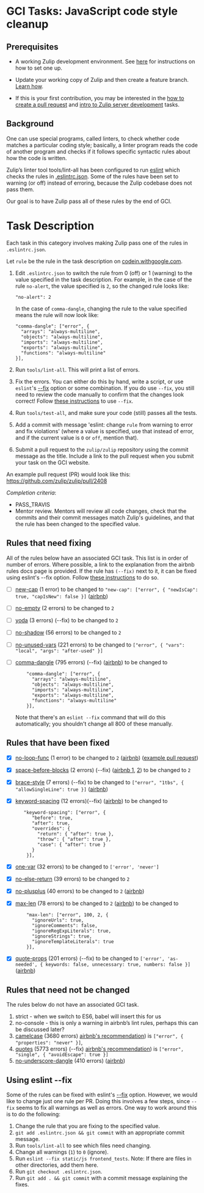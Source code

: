 # GCI Tasks: JavaScript code style cleanup

## Prerequisites

* A working Zulip development environment. See
  [here](https://github.com/zulip/zulip-gci/blob/master/README.md) for instructions
  on how to set one up.

* Update your working copy of Zulip and then create a feature branch. [Learn
  how](../before-every-task.md).

* If this is your first contribution, you may be interested in the
  [how to create a pull request](https://codein.withgoogle.com/tasks/6541581402243072/) and
  [intro to Zulip server development](https://codein.withgoogle.com/tasks/4799263762546688/) tasks.

## Background
One can use special programs, called linters, to check whether code matches a
particular coding style; basically, a linter program reads the code of another
program and checks if it follows specific syntactic rules about how the code
is written.

Zulip’s linter tool tools/lint-all has been configured to run [eslint][eslint]
which checks the rules in [.eslintrc.json][eslintrc]. Some of the rules have
been set to warning (or off) instead of erroring, because the Zulip codebase
does not pass them.

Our goal is to have Zulip pass all of these rules by the end of GCI.

[eslint]: http://eslint.org/
[eslintrc]: http://eslint.org/docs/user-guide/configuring#configuration-file-formats

# Task Description

Each task in this category involves making Zulip pass one of the rules
in `.eslintrc.json`.

Let `rule` be the rule in the task description on
[codein.withgoogle.com](codein.withgoogle.com).

1. Edit `.eslintrc.json` to switch the rule from 0 (off) or 1 (warning)
   to the value specified in the task description. For example, in the 
   case of the rule `no-alert`, the value specified is `2`, so the changed
   rule looks like:

   ```
   "no-alert": 2
   ```

   In the case of `comma-dangle`, changing the rule to the value specified
   means the rule will now look like:

   ```
   "comma-dangle": ["error", {
     "arrays": "always-multiline",
     "objects": "always-multiline",
     "imports": "always-multiline",
     "exports": "always-multiline",
     "functions": "always-multiline"
   }],
   ```
2. Run `tools/lint-all`. This will print a list of errors.
3. Fix the errors. You can either do this by hand, write a script, or use `eslint`'s
   [--fix](http://eslint.org/docs/user-guide/command-line-interface#fix) option
   or some combination.  If you do use `--fix`, you still need to review
   the code manually to confirm that the changes look correct! Follow 
   [these instructions](#using-eslint---fix) to use `--fix`.
4. Run `tools/test-all`, and make sure your code (still) passes all the tests.
5. Add a commit with message 'eslint: change `rule` from warning to
   error and fix violations' (where a value is specified, use that
   instead of error, and if the current value is `0` or `off`, mention
   that).
6. Submit a pull request to the `zulip/zulip` repository using the commit
   message as the title. Include a link to the pull request when you submit
   your task on the GCI website.

An example pull request (PR) would look like this: https://github.com/zulip/zulip/pull/2408

_Completion criteria_:

* PASS_TRAVIS
* Mentor review. Mentors will review all code changes, check that the
  commits and their commit messages match Zulip's guidelines,
  and that the rule has been changed to the specified value.

## Rules that need fixing
All of the rules below have an associated GCI task.
This list is in order of number of errors.
Where possible, a link to the explanation from the airbnb rules docs page is provided.
If the rule has `(--fix)` next to it, it can be fixed using eslint's --fix option.
Follow [these instructions](#using-eslint---fix) to do so.

- [ ] [new-cap](http://eslint.org/docs/rules/new-cap) (1 error) to be changed
      to `"new-cap": ["error", { "newIsCap": true, "capIsNew": false }]`
      ([airbnb](https://github.com/airbnb/javascript#naming--PascalCase))
- [ ] [no-empty](http://eslint.org/docs/rules/no-empty) (2 errors) to be changed to `2`
- [ ] [yoda](http://eslint.org/docs/rules/yoda) (3 errors) (--fix) to be changed to `2`
- [ ] [no-shadow](http://eslint.org/docs/rules/no-shadow) (56 errors) to be changed to `2`
- [ ] [no-unused-vars](http://eslint.org/docs/rules/no-unused-vars) (221 errors) to be changed
      to `["error", { "vars": "local", "args": "after-used" }]`
- [ ] [comma-dangle](http://eslint.org/docs/rules/comma-dangle) (795 errors) (--fix)
      ([airbnb](https://github.com/airbnb/javascript#commas--dangling)) to be changed to

    ```
        "comma-dangle": ["error", {
          "arrays": "always-multiline",
          "objects": "always-multiline",
          "imports": "always-multiline",
          "exports": "always-multiline",
          "functions": "always-multiline"
        }],
    ```

    Note that there's an `eslint --fix` command that will do this automatically;
    you shouldn't change all 800 of these manually.

## Rules that have been fixed

- [x] [no-loop-func](http://eslint.org/docs/rules/no-loop-func) (1 error) to be changed to `2`
      ([airbnb](http://eslint.org/docs/rules/valid-typeof))
      ([example pull request](https://github.com/zulip/zulip/pull/2408))
- [x] [space-before-blocks](http://eslint.org/docs/rules/space-before-blocks) (2 errors) (--fix)
      ([airbnb 1](https://github.com/airbnb/javascript#whitespace--before-blocks),
      [2](https://github.com/airbnb/javascript#functions--signature-spacing)) to be changed to `2`
- [x] [brace-style](http://eslint.org/docs/rules/brace-style) (7 errors) (--fix)
      to be changed to `["error", "1tbs", { "allowSingleLine": true }]`
      ([airbnb](https://github.com/airbnb/javascript#blocks--cuddled-elses))
- [x] [keyword-spacing](http://eslint.org/docs/rules/keyword-spacing) (12 errors)(--fix)
      ([airbnb](https://github.com/airbnb/javascript#whitespace--around-keywords)) to be changed to

    ```
       "keyword-spacing": ["error", {
          "before": true,
          "after": true,
          "overrides": {
            "return": { "after": true },
            "throw": { "after": true },
            "case": { "after": true }
          }
        }],
    ```
- [x] [one-var](http://eslint.org/docs/rules/one-var) (32 errors) to be changed to `['error', 'never']`
- [x] [no-else-return](http://eslint.org/docs/rules/no-else-return) (39 errors) to be changed to `2`
- [x] [no-plusplus](http://eslint.org/docs/rules/no-plusplus) (40 errors) to be changed to `2`
      ([airbnb](https://github.com/airbnb/javascript#variables--unary-increment-decrement))
- [x] [max-len](http://eslint.org/docs/rules/max-len) (78 errors) to be changed to `2`
      ([airbnb](https://github.com/airbnb/javascript#whitespace--max-len)) to be changed to

    ```
        "max-len": ["error", 100, 2, {
          "ignoreUrls": true,
          "ignoreComments": false,
          "ignoreRegExpLiterals": true,
          "ignoreStrings": true,
          "ignoreTemplateLiterals": true
        }],
    ```

- [x] [quote-props](http://eslint.org/docs/rules/quote-props) (201 errors) (--fix) to be changed
      to `['error', 'as-needed', { keywords: false, unnecessary: true, numbers: false }]`
      ([airbnb](https://github.com/airbnb/javascript#objects--quoted-props))

## Rules that need not be changed
The rules below do not have an associated GCI task.

1. strict - when we switch to ES6, babel will insert this for us
2. no-console - this is only a warning in airbnb’s lint rules, perhaps this can be discussed later?
3. [camelcase](http://eslint.org/docs/rules/camelcase) (3680 errors)
   [airbnb's recommendation](https://github.com/airbnb/javascript#naming--camelCase))
   is `["error", { "properties": "never" }]`,
4. [quotes](http://eslint.org/docs/rules/quotes) (5773 errors) (--fix)
   [airbnb's recommendation](https://github.com/airbnb/javascript#strings--quotes))
   is `["error", "single", { "avoidEscape": true }]`
5. [no-underscore-dangle](http://eslint.org/docs/rules/no-underscore-dangle) (410 errors)
      ([airbnb](https://github.com/airbnb/javascript#naming--leading-underscore))

## Using eslint --fix
Some of the rules can be fixed with eslint's 
[--fix](http://eslint.org/docs/user-guide/command-line-interface#fix) option. 
However, we would like to change just one rule per PR. Doing this involves a few steps,
since `--fix` seems to fix all warnings as well as errors. 
One way to work around this is to do the following:

1. Change the rule that you are fixing to the specified value.
2. `git add .eslintrc.json && git commit` with an appropriate commit message.
3. Run `tools/lint-all` to see which files need changing.
4. Change all warnings (`1`) to `0` (ignore).
5. Run `eslint --fix static/js frontend_tests`. Note: If there are files in other directories, 
   add them here.
6. Run `git checkout .eslintrc.json`.
7. Run `git add . && git commit` with a commit message explaining the fixes.
